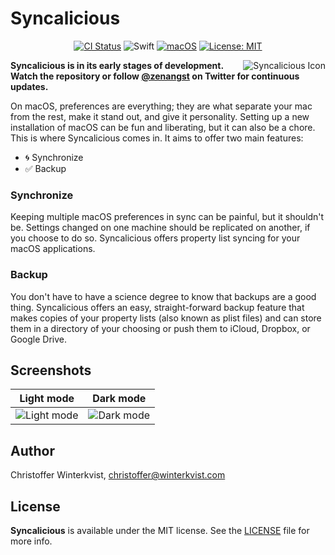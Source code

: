 # Syncalicious

<div align="center">

[![CI Status](https://travis-ci.com/zenangst/Syncalicious.svg?branch=master)](https://travis-ci.com/zenangst/Syncalicious)
![Swift](https://img.shields.io/badge/%20in-swift%205.0-orange.svg)
[![macOS](https://img.shields.io/badge/macOS-10.14-green.svg)](https://www.apple.com/macos/mojave/)
[![License: MIT](https://img.shields.io/badge/License-MIT-yellow.svg)](https://opensource.org/licenses/MIT)

</div>

<img src="https://github.com/zenangst/Syncalicious/blob/master/Resources/Assets.xcassets/AppIcon.appiconset/icon_256x256.png?raw=true" alt="Syncalicious Icon" align="right" />

**Syncalicious is in its early stages of development. Watch the repository or follow [@zenangst](https://twitter.com/zenangst) on Twitter for continuous updates.**

On macOS, preferences are everything; they are what separate your mac from the rest, make it stand out, and give it personality. Setting up a new installation of macOS can be fun and liberating, but it can also be a chore. This is where Syncalicious comes in. It aims to offer two main features:

- 🌀 Synchronize
- ✅ Backup

### Synchronize

Keeping multiple macOS preferences in sync can be painful, but it shouldn't be. Settings changed on one machine should be replicated on another, if you choose to do so. Syncalicious offers property list syncing for your macOS applications.

### Backup

You don't have to have a science degree to know that backups are a good thing. Syncalicious offers an easy, straight-forward backup feature that makes copies of your property lists (also known as plist files) and can store them in a directory of your choosing or push them to iCloud, Dropbox, or Google Drive.

## Screenshots

| Light mode | Dark mode  |
| ------------ | ------------ |
| <img alt="Light mode" src="https://user-images.githubusercontent.com/57446/64492581-9ab3ec00-d275-11e9-820e-55208b8feca6.png">  |  <img alt="Dark mode" src="https://user-images.githubusercontent.com/57446/64492580-9ab3ec00-d275-11e9-8acc-0abdc153929d.png"> |

## Author

Christoffer Winterkvist, christoffer@winterkvist.com

## License

**Syncalicious** is available under the MIT license. See the [LICENSE](https://github.com/zenangst/Syncalicious/blob/master/LICENSE.md) file for more info.

